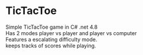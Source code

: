 # TicTacToe
Simple TicTacToe game in C# .net 4.8<br>
Has 2 modes player vs player and player vs computer<br>
Features a escalating difficulty mode. <br>
keeps tracks of scores while playing.<br>
